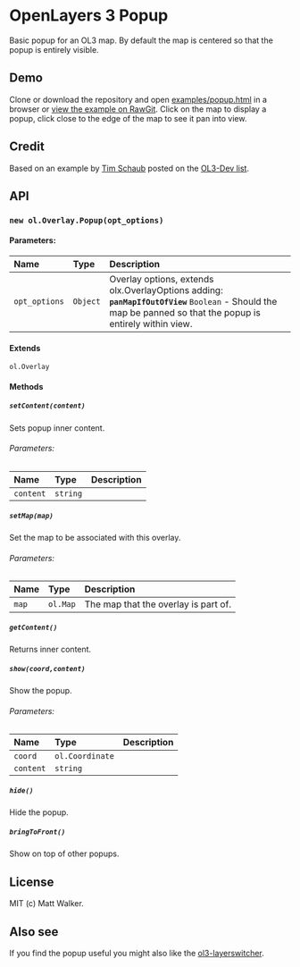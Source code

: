 # OpenLayers 3 Popup

Basic popup for an OL3 map. By default the map is centered so that the popup is
entirely visible.

## Demo

Clone or download the repository and open
[examples/popup.html](examples/popup.html) in a browser or [view the example on
RawGit](http://rawgit.com/walkermatt/ol3-popup/master/examples/popup.html).
Click on the map to display a popup, click close to the edge of the map to see
it pan into view.

## Credit

Based on an example by [Tim Schaub](https://github.com/tschaub) posted on the
[OL3-Dev list](https://groups.google.com/forum/#!forum/ol3-dev).

## API

### `new ol.Overlay.Popup(opt_options)`



#### Parameters:

|Name|Type|Description|
|:---|:---|:----------|
|`opt_options`|`Object`| Overlay options, extends olx.OverlayOptions adding: **`panMapIfOutOfView`** `Boolean` - Should the map be panned so that the popup is entirely within view. |

#### Extends

`ol.Overlay`

#### Methods

##### `setContent(content)`

Sets popup inner content.

###### Parameters:

|Name|Type|Description|
|:---|:---|:----------|
|`content`|`string`|  |


##### `setMap(map)`

Set the map to be associated with this overlay.

###### Parameters:

|Name|Type|Description|
|:---|:---|:----------|
|`map`|`ol.Map`| The map that the overlay is part of. |


##### `getContent()`

Returns inner content.

##### `show(coord,content)`

Show the popup.

###### Parameters:

|Name|Type|Description|
|:---|:---|:----------|
|`coord`|`ol.Coordinate`|  |
|`content`|`string`|  |


##### `hide()`

Hide the popup.

##### `bringToFront()`

Show on top of other popups.

## License

MIT (c) Matt Walker.

## Also see

If you find the popup useful you might also like the
[ol3-layerswitcher](https://github.com/walkermatt/ol3-layerswitcher).

